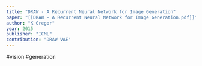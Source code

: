 ```yaml
---
title: "DRAW - A Recurrent Neural Network for Image Generation"
paper: "[[DRAW - A Recurrent Neural Network for Image Generation.pdf]]"
author: "K Gregor"
year: 2015
publisher: "ICML"
contribution: "DRAW VAE"
---
```

#vision #generation 